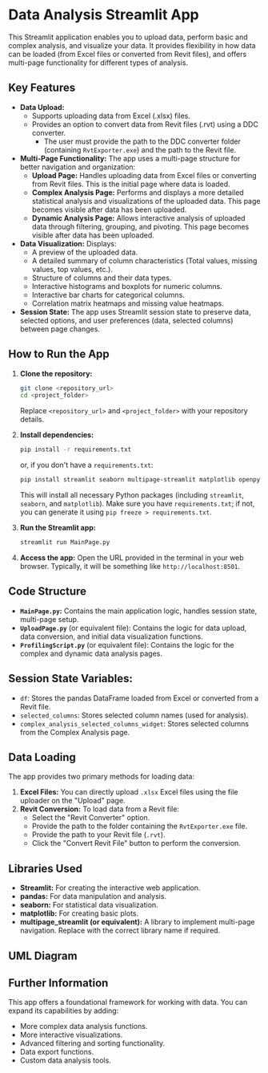 # Data Analysis Streamlit App

This Streamlit application enables you to upload data, perform basic and complex analysis, and visualize your data. It provides flexibility in how data can be loaded (from Excel files or converted from Revit files), and offers multi-page functionality for different types of analysis.

## Key Features

*   **Data Upload:**
    *   Supports uploading data from Excel (.xlsx) files.
    *   Provides an option to convert data from Revit files (.rvt) using a DDC converter.
        *   The user must provide the path to the DDC converter folder (containing `RvtExporter.exe`) and the path to the Revit file.
*   **Multi-Page Functionality:** The app uses a multi-page structure for better navigation and organization:
    *   **Upload Page:** Handles uploading data from Excel files or converting from Revit files. This is the initial page where data is loaded.
    *   **Complex Analysis Page:** Performs and displays a more detailed statistical analysis and visualizations of the uploaded data. This page becomes visible after data has been uploaded.
    *   **Dynamic Analysis Page:** Allows interactive analysis of uploaded data through filtering, grouping, and pivoting. This page becomes visible after data has been uploaded.
*   **Data Visualization:** Displays:
    *   A preview of the uploaded data.
    *   A detailed summary of column characteristics (Total values, missing values, top values, etc.).
    *   Structure of columns and their data types.
    *   Interactive histograms and boxplots for numeric columns.
    *   Interactive bar charts for categorical columns.
    *   Correlation matrix heatmaps and missing value heatmaps.
*   **Session State:** The app uses Streamlit session state to preserve data, selected options, and user preferences (data, selected columns) between page changes.

## How to Run the App

1.  **Clone the repository:**

    ```bash
    git clone <repository_url>
    cd <project_folder>
    ```
    Replace `<repository_url>` and `<project_folder>` with your repository details.
2.  **Install dependencies:**

    ```bash
    pip install -r requirements.txt
    ```
    or, if you don't have a `requirements.txt`:
    ```bash
    pip install streamlit seaborn multipage-streamlit matplotlib openpyxl
    ```
    This will install all necessary Python packages (including `streamlit`, `seaborn`, and `matplotlib`). Make sure you have `requirements.txt`; if not, you can generate it using `pip freeze > requirements.txt`.
3.  **Run the Streamlit app:**

    ```bash
    streamlit run MainPage.py
    ```

4.  **Access the app:** Open the URL provided in the terminal in your web browser. Typically, it will be something like `http://localhost:8501`.

## Code Structure

*   **`MainPage.py`:** Contains the main application logic, handles session state, multi-page setup.
*   **`UploadPage.py`** (or equivalent file): Contains the logic for data upload, data conversion, and initial data visualization functions.
*   **`ProfilingScript.py`** (or equivalent file): Contains the logic for the complex and dynamic data analysis pages.

## Session State Variables:

*   `df`: Stores the pandas DataFrame loaded from Excel or converted from a Revit file.
*   `selected_columns`: Stores selected column names (used for analysis).
*   `complex_analysis_selected_columns_widget`: Stores selected columns from the Complex Analysis page.

## Data Loading

The app provides two primary methods for loading data:

1.  **Excel Files:** You can directly upload `.xlsx` Excel files using the file uploader on the "Upload" page.
2.  **Revit Conversion:** To load data from a Revit file:
    *   Select the "Revit Converter" option.
    *   Provide the path to the folder containing the `RvtExporter.exe` file.
    *   Provide the path to your Revit file (`.rvt`).
    *   Click the "Convert Revit File" button to perform the conversion.

## Libraries Used

*   **Streamlit:** For creating the interactive web application.
*   **pandas:** For data manipulation and analysis.
*   **seaborn:** For statistical data visualization.
*   **matplotlib:** For creating basic plots.
*   **multipage_streamlit (or equivalent):** A library to implement multi-page navigation. Replace with the correct library name if required.
## UML Diagram

## Further Information

This app offers a foundational framework for working with data. You can expand its capabilities by adding:

*   More complex data analysis functions.
*   More interactive visualizations.
*   Advanced filtering and sorting functionality.
*   Data export functions.
*   Custom data analysis tools.